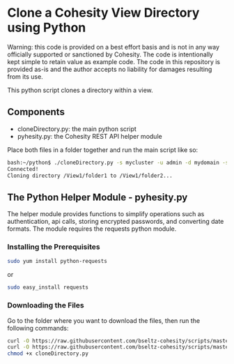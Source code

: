 # Clone a Cohesity View Directory using Python

Warning: this code is provided on a best effort basis and is not in any way officially supported or sanctioned by Cohesity. The code is intentionally kept simple to retain value as example code. The code in this repository is provided as-is and the author accepts no liability for damages resulting from its use.

This python script clones a directory within a view.

## Components

* cloneDirectory.py: the main python script
* pyhesity.py: the Cohesity REST API helper module

Place both files in a folder together and run the main script like so:

```bash
bash:~/python$ ./cloneDirectory.py -s mycluster -u admin -d mydomain -sp /View1/folder1 -dp /View1 -nd folder2
Connected!
Cloning directory /View1/folder1 to /View1/folder2...
```

## The Python Helper Module - pyhesity.py

The helper module provides functions to simplify operations such as authentication, api calls, storing encrypted passwords, and converting date formats. The module requires the requests python module.

### Installing the Prerequisites

```bash
sudo yum install python-requests
```

or

```bash
sudo easy_install requests
```

### Downloading the Files

Go to the folder where you want to download the files, then run the following commands:

```bash
curl -O https://raw.githubusercontent.com/bseltz-cohesity/scripts/master/python/cloneDirectory/cloneDirectory.py
curl -O https://raw.githubusercontent.com/bseltz-cohesity/scripts/master/python/pyhesity.py
chmod +x cloneDirectory.py
```